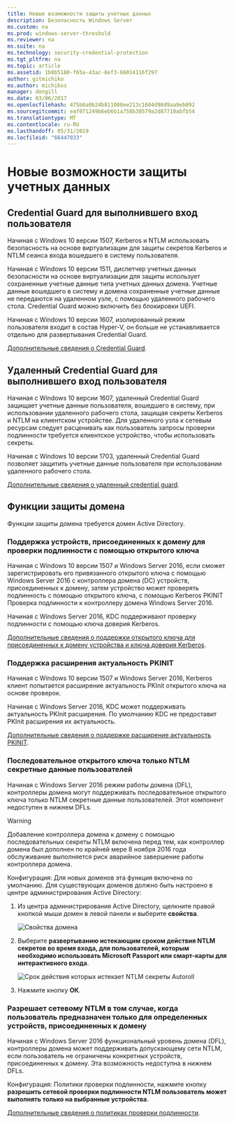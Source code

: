 ```yaml
---
title: Новые возможности защиты учетных данных
description: Безопасность Windows Server
ms.custom: na
ms.prod: windows-server-threshold
ms.reviewer: na
ms.suite: na
ms.technology: security-credential-protection
ms.tgt_pltfrm: na
ms.topic: article
ms.assetid: 1b0b5180-f65a-43ac-8ef3-66014116f297
author: gitmichiko
ms.author: michikos
manager: dongill
ms.date: 03/06/2017
ms.openlocfilehash: 475b6a0b24b811008ee213c1604d98d9aa9eb092
ms.sourcegitcommit: eaf071249b6eb6b1a758b38579a2d87710abfb54
ms.translationtype: MT
ms.contentlocale: ru-RU
ms.lasthandoff: 05/31/2019
ms.locfileid: "66447033"
---
```

# <a name="whats-new-in-credential-protection"></a>Новые возможности защиты учетных данных

## <a name="credential-guard-for-signed-in-user"></a>Credential Guard для выполнившего вход пользователя

Начиная с Windows 10 версии 1507, Kerberos и NTLM использовать безопасность на основе виртуализации для защиты секретов Kerberos и NTLM сеанса входа вошедшего в систему пользователя. 

Начиная с Windows 10 версии 1511, диспетчер учетных данных безопасности на основе виртуализации для защиты использует сохраненные учетные данные типа учетных данных домена. Учетные данные вошедшего в систему и домена сохраненные учетные данные не передаются на удаленном узле, с помощью удаленного рабочего стола. Credential Guard можно включить без блокировки UEFI.

Начиная с Windows 10 версии 1607, изолированный режим пользователя входит в состав Hyper-V, он больше не устанавливается отдельно для развертывания Credential Guard.

[Дополнительные сведения о Credential Guard](https://technet.microsoft.com/itpro/windows/keep-secure/credential-guard).


## <a name="remote-credential-guard-for-signed-in-user"></a>Удаленный Credential Guard для выполнившего вход пользователя

Начиная с Windows 10 версии 1607, удаленный Credential Guard защищает учетные данные пользователя, вошедшего в систему, при использовании удаленного рабочего стола, защищая секреты Kerberos и NTLM на клиентском устройстве. Для удаленного узла к сетевым ресурсам следует расценивать как пользователь запросы проверки подлинности требуется клиентское устройство, чтобы использовать секреты.

Начиная с Windows 10 версии 1703, удаленный Credential Guard позволяет защитить учетные данные пользователя при использовании удаленного рабочего стола.

[Дополнительные сведения о удаленный credential guard](https://technet.microsoft.com/itpro/windows/keep-secure/remote-credential-guard).

## <a name="domain-protections"></a>Функции защиты домена

Функции защиты домена требуется домен Active Directory.

### <a name="domain-joined-device-support-for-authentication-using-public-key"></a>Поддержка устройств, присоединенных к домену для проверки подлинности с помощью открытого ключа

Начиная с Windows 10 версии 1507 и Windows Server 2016, если сможет зарегистрировать его привязанного открытого ключа с помощью Windows Server 2016 с контроллера домена (DC) устройств, присоединенных к домену, затем устройство может проверять подлинность с помощью открытого ключа, с помощью Kerberos PKINIT Проверка подлинности к контроллеру домена Windows Server 2016.

Начиная с Windows Server 2016, KDC поддерживают проверку подлинности с помощью ключа доверия Kerberos.  

[Дополнительные сведения о поддержки открытого ключа для присоединенных к домену устройства и ключа доверия Kerberos](https://technet.microsoft.com/windows-server-docs/security/kerberos/whats-new-in-kerberos-authentication).

### <a name="pkinit-freshness-extension-support"></a>Поддержка расширения актуальность PKINIT

Начиная с Windows 10 версии 1507 и Windows Server 2016, Kerberos клиент попытается расширение актуальность PKInit открытого ключа на основе проверок. 

Начиная с Windows Server 2016, KDC может поддерживать актуальность PKInit расширения.  По умолчанию KDC не предоставит PKInit расширения их актуальность. 

[Дополнительные сведения о поддержке расширение актуальность PKINIT](https://technet.microsoft.com/windows-server-docs/security/kerberos/whats-new-in-kerberos-authentication).

### <a name="rolling-public-key-only-users-ntlm-secrets"></a>Последовательное открытого ключа только NTLM секретные данные пользователей

Начиная с Windows Server 2016 режим работы домена (DFL), контроллеры домена могут поддерживать последовательное открытого ключа только NTLM секретные данные пользователей. Этот компонент недоступен в нижнем DFLs.

> [!WARNING] 
> Добавление контроллера домена к домену с помощью последовательных секреты NTLM включена перед тем, как контроллер домена был дополнен по крайней мере 8 ноября 2016 года обслуживание выполняется риск аварийное завершение работы контроллера домена. 

Конфигурация: Для новых доменов эта функция включена по умолчанию. Для существующих доменов должно быть настроено в центре администрирования Active Directory: 

1. Из центра администрирования Active Directory, щелкните правой кнопкой мыши домен в левой панели и выберите **свойства**.

    ![Свойства домена](../media/Credentials-Protection-And-Management/domain-properties.png)

2. Выберите **развертыванию истекающим сроком действия NTLM секретов во время входа, для пользователей, которым необходимо использовать Microsoft Passport или смарт-карты для интерактивного входа**.

    ![Срок действия которых истекает NTLM секреты Autoroll](../media/Credentials-Protection-And-Management/autoroll-ntlm.png)

3. Нажмите кнопку **ОК**. 

### <a name="allowing-network-ntlm-when-user-is-restricted-to-specific-domain-joined-devices"></a>Разрешает сетевому NTLM в том случае, когда пользователь предназначен только для определенных устройств, присоединенных к домену

Начиная с Windows Server 2016 функциональный уровень домена (DFL), контроллеры домена может поддерживать допускающему сети NTLM, если пользователь не ограничены конкретных устройств, присоединенных к домену. Эта возможность недоступна в нижнем DFLs.

Конфигурация: Политики проверки подлинности, нажмите кнопку **разрешить сетевой проверки подлинности NTLM пользователь может выполнять только на выбранные устройства**. 

[Дополнительные сведения о политиках проверки подлинности](https://technet.microsoft.com/windows-server-docs/security/credentials-protection-and-management/authentication-policies-and-authentication-policy-silos).
